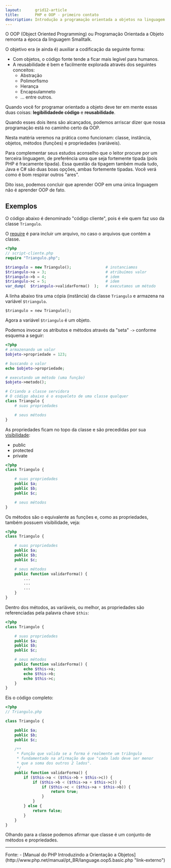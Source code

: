 ```yaml
---
layout:      grid12-article
title:       PHP e OOP - primeiro contato
description: Introdução a programação orientada a objetos na linguagem PHP
---
```



O OOP (Object Oriented Programming) ou Programação Orientada a Objeto remonta a época da linguagem Smalltalk.

O objetivo era (e ainda é) auxiliar a codificação da seguinte forma:

- Com objetos, o código fonte tende a ficar mais legível para humanos.
- A reusabilidade é bem e facilmente explorada através dos seguintes conceitos:
  - Abstração
  - Polimorfismo
  - Herança
  - Encapsulamneto
  - ... entre outros.

Quando você for programar orientado a objeto deve ter em mente essas duas coisas: __legibilidadede código__ e __reusabilidade__.

Quando esses dois itens são alcançados, podemos arriscar dizer que nossa programação está no caminho certo da OOP.

Nesta matéria veremos na prática como funcionam: classe, instância, objetos, métodos (funções) e propriedades (variáveis).

Para complementar seus estudos aconselho que o leitor procure por um terceira linguagem, de preferência uma que seja 
fortemente tipada (pois PHP é fracamente tipada). Essa questão da tipagem também muda tudo, Java e C# são duas boas 
opções, ambas fortemente tipadas. Você verá como é bom respirar outros "ares".

Dito isso, podemos concluir que aprender OOP em uma única linguagem não é aprender OOP de fato.


Exemplos
---

O código abaixo é denominado "código cliente", pois é ele quem faz uso da classe `Triangulo`.

O [require](/php/refs/require/) é para incluir um arquivo, no caso o arquivos que contém a classe.


```php
<?php
// script-cliente.php
require "Triangulo.php";

$triangulo = new Triangulo();               # instanciamos
$triangulo->a = 3;                          # atribuímos valor
$triangulo->b = 4;                          # idem
$triangulo->c = 5;                          # idem
var_dump(  $triangulo->validarForma()  );   # executamos um método
```

A linha abaixo tira uma cópia (instância) da classe `Triangulo` e armazena na variável `$triangulo`.

    $triangulo = new Triangulo();

Agora a variável `$triangulo` é um objeto.

Podemos invocar os atributos e métodos através da "seta" `->` conforme esquema a seguir:

```php
<?php
# armazenando um valor
$objeto->propriedade = 123;

# buscando o valor
echo $objeto->propriedade;

# executando um método (uma função)
$objeto->metodo();

# Criando a classe servidora
# O código abaixo é o esqueleto de uma classe qualquer
class Triangulo {
    # suas propriedades

    # seus métodos
}
```

As propriedades ficam no topo da classe e são precedidas por sua [visibilidade](/php/oop-visibilidade/):

- public
- protected
- private

```php
<?php
class Triangulo {

    # suas propriedades
    public $a;
    public $b;
    public $c;

    # seus métodos
}
```


Os métodos são o equivalente as funções e, como as propriedades, também possuem visibilidade, veja:

```php
<?php
class Triangulo {

    # suas propriedades
    public $a;
    public $b;
    public $c;

    # seus métodos
    public function validarForma() {
        ...
        ...
        ...
    }
}
```

Dentro dos métodos, as variáveis, ou melhor, as propriedades são referenciadas pela palavra chave `$this`:

```php
<?php
class Triangulo {

    # suas propriedades
    public $a;
    public $b;
    public $c;

    # seus métodos
    public function validarForma() {
        echo $this->a;
        echo $this->b;
        echo $this->c;
    }
}
```

Eis o código completo:


```php
<?php
// Triangulo.php

class Triangulo {

    public $a;
    public $b;
    public $c;

    /**
     * Função que valida se a forma é realmente um triângulo
     * fundamentado na afirmação de que "cada lado deve ser menor
     * que a soma dos outros 2 lados".
     */
    public function validarForma() {
        if ($this->a < ($this->b + $this->c)) {
            if ($this->b < ($this->a + $this->c)) {
                if ($this->c < ($this->a + $this->b)) {
                    return true;
                }
            }
        } else {
            return false;
        }
    }
}
```

Olhando para a classe podemos afirmar que classe é um conjunto de métodos e propriedades.

<hr>
Fonte:
- [Manual do PHP Introduzindo a Orientação a Objetos](http://www.php.net/manual/pt_BR/language.oop5.basic.php "link-externo")